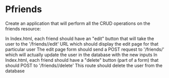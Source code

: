 # Pfriends
Create an application that will perform all the CRUD operations on the friends resource:

In Index.html, each friend should have an "edit" button that will take the user to the '/friends/<id>/edit' URL which should display the edit page for that particular user
The edit page form should send a POST request to '/friends/<id>' which will actually update the user in the database with the new inputs
In Index.html, each friend should have a "delete" button (part of a form) that should POST to '/friends/<id>/delete'
This route should delete the user from the database
